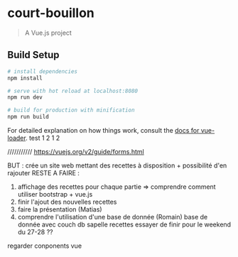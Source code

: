 # court-bouillon

> A Vue.js project

## Build Setup

``` bash
# install dependencies
npm install

# serve with hot reload at localhost:8080
npm run dev

# build for production with minification
npm run build
```

For detailed explanation on how things work, consult the [docs for vue-loader](http://vuejs.github.io/vue-loader).
test 1 2 1 2




///////////
         https://vuejs.org/v2/guide/forms.html




BUT : crée un site web mettant des recettes à disposition + possibilité d'en rajouter
RESTE A FAIRE :
1. affichage des recettes pour chaque partie => comprendre comment utiliser bootstrap + vue.js
2. finir l'ajout des nouvelles recettes
3. faire la présentation (Matias)
4. comprendre l'utilisation d'une base de donnée (Romain) base de donnée avec couch db sapelle recettes
essayer de finir pour le weekend du 27-28 ??



regarder conponents vue
